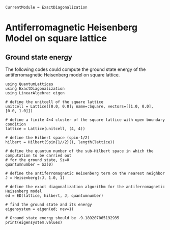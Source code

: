 ```@meta
CurrentModule = ExactDiagonalization
```

# Antiferromagnetic Heisenberg Model on square lattice

## Ground state energy

The following codes could compute the ground state energy of the antiferromagnetic Heisenberg model on square lattice.

```@example hubbard
using QuantumLattices
using ExactDiagonalization
using LinearAlgebra: eigen

# define the unitcell of the square lattice
unitcell = Lattice([0.0, 0.0]; name=:Square, vectors=[[1.0, 0.0], [0.0, 1.0]])

# define a finite 4×4 cluster of the square lattice with open boundary condition
lattice = Lattice(unitcell, (4, 4))

# define the Hilbert space (spin-1/2)
hilbert = Hilbert(Spin{1//2}(), length(lattice))

# define the quantum number of the sub-Hilbert space in which the computation to be carried out
# for the ground state, Sz=0
quantumnumber = Sz(0)

# define the antiferromagnetic Heisenberg term on the nearest neighbor
J = Heisenberg(:J, 1.0, 1)

# define the exact diagonalization algorithm for the antiferromagnetic Heisenberg model
ed = ED(lattice, hilbert, J, quantumnumber)

# find the ground state and its energy
eigensystem = eigen(ed; nev=1)

# Ground state energy should be -9.189207065192935
print(eigensystem.values)
```
